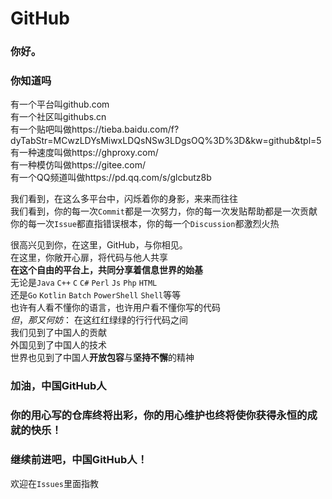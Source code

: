 # GitHub
### 你好。
### 你知道吗
  
有一个平台叫github.com   
有一个社区叫githubs.cn  
有一个贴吧叫做https://tieba.baidu.com/f?dyTabStr=MCwzLDYsMiwxLDQsNSw3LDgsOQ%3D%3D&kw=github&tpl=5   
有一种速度叫做https://ghproxy.com/   
有一种模仿叫做https://gitee.com/   
有一个QQ频道叫做https://pd.qq.com/s/glcbutz8b   
  
我们看到，在这么多平台中，闪烁着你的身影，来来而往往  
我们看到，你的每一次`Commit`都是一次努力，你的每一次发贴帮助都是一次贡献  
你的每一次`Issue`都直指错误根本，你的每一个`Discussion`都激烈火热  
  
很高兴见到你，在这里，GitHub，与你相见。  
在这里，你敞开心扉，将代码与他人共享  
**在这个自由的平台上，共同分享着信息世界的始基**  
无论是`Java` `C++` `C` `C#` `Perl` `Js` `Php` `HTML`  
还是`Go` `Kotlin` `Batch` `PowerShell` `Shell`等等  
也许有人看不懂你的语言，也许用户看不懂你写的代码  
$但，那又何妨：$
在这红红绿绿的行行代码之间  
我们见到了中国人的贡献  
外国见到了中国人的技术  
世界也见到了中国人**开放包容**与**坚持不懈**的精神  
  
### 加油，中国GitHub人  
### 你的用心写的仓库终将出彩，你的用心维护也终将使你获得永恒的成就的快乐！  
### 继续前进吧，中国GitHub人！ 
  
  
  
  
欢迎在`Issues`里面指教
